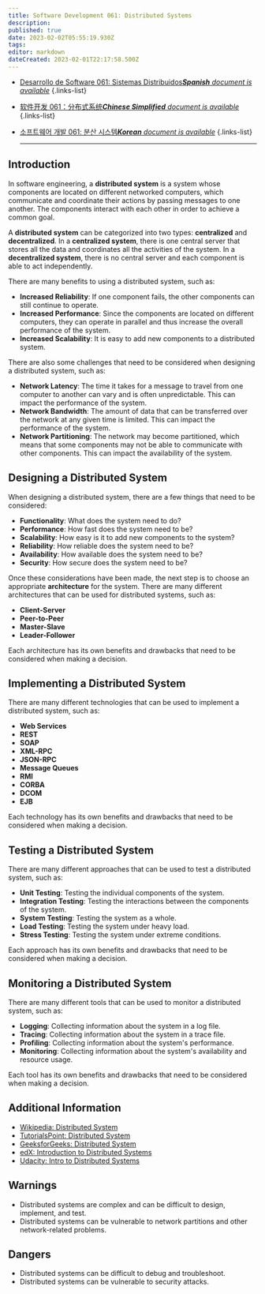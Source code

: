 ```yaml
---
title: Software Development 061: Distributed Systems
description: 
published: true
date: 2023-02-02T05:55:19.930Z
tags: 
editor: markdown
dateCreated: 2023-02-01T22:17:58.500Z
---
```


- [Desarrollo de Software 061: Sistemas Distribuidos***Spanish** document is available*](/es/Knowledge-base/Software-Development/Learning/software-development-061-distributed-systems)
{.links-list}
- [软件开发 061：分布式系统***Chinese Simplified** document is available*](/zh/Knowledge-base/Software-Development/Learning/software-development-061-distributed-systems)
{.links-list}
- [소프트웨어 개발 061: 분산 시스템***Korean** document is available*](/ko/Knowledge-base/Software-Development/Learning/software-development-061-distributed-systems)
{.links-list}

  
  - - -
  
## Introduction
  
  In software engineering, a **distributed system** is a system whose components are located on different networked computers, which communicate and coordinate their actions by passing messages to one another. The components interact with each other in order to achieve a common goal.
  
  A **distributed system** can be categorized into two types: **centralized** and **decentralized**. In a **centralized system**, there is one central server that stores all the data and coordinates all the activities of the system. In a **decentralized system**, there is no central server and each component is able to act independently.
  
  There are many benefits to using a distributed system, such as:
  
  - **Increased Reliability**: If one component fails, the other components can still continue to operate.
  - **Increased Performance**: Since the components are located on different computers, they can operate in parallel and thus increase the overall performance of the system.
  - **Increased Scalability**: It is easy to add new components to a distributed system.
  
  There are also some challenges that need to be considered when designing a distributed system, such as:
  
  - **Network Latency**: The time it takes for a message to travel from one computer to another can vary and is often unpredictable. This can impact the performance of the system.
  - **Network Bandwidth**: The amount of data that can be transferred over the network at any given time is limited. This can impact the performance of the system.
  - **Network Partitioning**: The network may become partitioned, which means that some components may not be able to communicate with other components. This can impact the availability of the system.
  
  ## Designing a Distributed System
  
  When designing a distributed system, there are a few things that need to be considered:
  
  - **Functionality**: What does the system need to do?
  - **Performance**: How fast does the system need to be?
  - **Scalability**: How easy is it to add new components to the system?
  - **Reliability**: How reliable does the system need to be?
  - **Availability**: How available does the system need to be?
  - **Security**: How secure does the system need to be?
  
  Once these considerations have been made, the next step is to choose an appropriate **architecture** for the system. There are many different architectures that can be used for distributed systems, such as:
  
  - **Client-Server**
  - **Peer-to-Peer**
  - **Master-Slave**
  - **Leader-Follower**
  
  Each architecture has its own benefits and drawbacks that need to be considered when making a decision.
  
  ## Implementing a Distributed System
  
  There are many different technologies that can be used to implement a distributed system, such as:
  
  - **Web Services**
  - **REST**
  - **SOAP**
  - **XML-RPC**
  - **JSON-RPC**
  - **Message Queues**
  - **RMI**
  - **CORBA**
  - **DCOM**
  - **EJB**
  
  Each technology has its own benefits and drawbacks that need to be considered when making a decision.
  
  ## Testing a Distributed System
  
  There are many different approaches that can be used to test a distributed system, such as:
  
  - **Unit Testing**: Testing the individual components of the system.
  - **Integration Testing**: Testing the interactions between the components of the system.
  - **System Testing**: Testing the system as a whole.
  - **Load Testing**: Testing the system under heavy load.
  - **Stress Testing**: Testing the system under extreme conditions.
  
  Each approach has its own benefits and drawbacks that need to be considered when making a decision.
  
  ## Monitoring a Distributed System
  
  There are many different tools that can be used to monitor a distributed system, such as:
  
  - **Logging**: Collecting information about the system in a log file.
  - **Tracing**: Collecting information about the system in a trace file.
  - **Profiling**: Collecting information about the system's performance.
  - **Monitoring**: Collecting information about the system's availability and resource usage.
  
  Each tool has its own benefits and drawbacks that need to be considered when making a decision.
  
  ## Additional Information
  
  - [Wikipedia: Distributed System](https://en.wikipedia.org/wiki/Distributed_system)
  - [TutorialsPoint: Distributed System](https://www.tutorialspoint.com/distributed_systems/index.htm)
  - [GeeksforGeeks: Distributed System](https://www.geeksforgeeks.org/distributed-systems/)
  - [edX: Introduction to Distributed Systems](https://www.edx.org/course/introduction-distributed-systems-delftx-ds4ds)
  - [Udacity: Intro to Distributed Systems](https://www.udacity.com/course/intro-to-distributed-systems--ud615)
  
  ## Warnings
  
  - Distributed systems are complex and can be difficult to design, implement, and test.
  - Distributed systems can be vulnerable to network partitions and other network-related problems.
  
  ## Dangers
  
  - Distributed systems can be difficult to debug and troubleshoot.
  - Distributed systems can be vulnerable to security attacks.